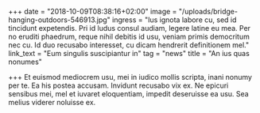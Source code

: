 +++
date = "2018-10-09T08:38:16+02:00"
image = "/uploads/bridge-hanging-outdoors-546913.jpg"
ingress = "Ius ignota labore cu, sed id tincidunt expetendis. Pri id ludus consul audiam, legere latine eu mea. Per no eruditi phaedrum, reque nihil debitis id usu, veniam primis democritum nec cu. Id duo recusabo interesset, cu dicam hendrerit definitionem mel."
link_text = "Eum singulis suscipiantur in"
tag = "news"
title = "An ius quas nonumes"

+++
Et euismod mediocrem usu, mei in iudico mollis scripta, inani nonumy per te. Ea his postea accusam. Invidunt recusabo vix ex. Ne epicuri sensibus mei, mel et iuvaret eloquentiam, impedit deseruisse ea usu. Sea melius viderer noluisse ex.